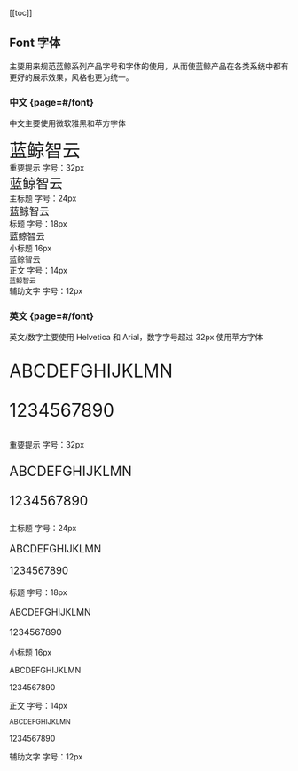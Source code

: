 [[toc]]

## Font 字体

主要用来规范蓝鲸系列产品字号和字体的使用，从而使蓝鲸产品在各类系统中都有更好的展示效果，风格也更为统一。

### 中文 {page=#/font}
中文主要使用微软雅黑和苹方字体

<div class="font-wrapper">
    <div class="font-item">
        <div class="main" style="font-size: 32px;">蓝鲸智云</div>
        <div class="info">
            <span>重要提示</span>
            <span>字号：32px</span>
        </div>
    </div>
    <div class="font-item">
        <div class="main" style="font-size: 24px;">蓝鲸智云</div>
        <div class="info">
            <span>主标题</span>
            <span>字号：24px</span>
        </div>
    </div>
    <div class="font-item">
        <div class="main" style="font-size: 18px;">蓝鲸智云</div>
        <div class="info">
            <span>标题</span>
            <span>字号：18px</span>
        </div>
    </div>
    <div class="font-item">
        <div class="main" style="font-size: 16px;">蓝鲸智云</div>
        <div class="info">
            <span>小标题</span>
            <span>16px</span>
        </div>
    </div>
    <div class="font-item">
        <div class="main" style="font-size: 14px;">蓝鲸智云</div>
        <div class="info">
            <span>正文</span>
            <span>字号：14px</span>
        </div>
    </div>
    <div class="font-item">
        <div class="main" style="font-size: 12px;">蓝鲸智云</div>
        <div class="info">
            <span>辅助文字</span>
            <span>字号：12px</span>
        </div>
    </div>
</div>

### 英文 {page=#/font}
英文/数字主要使用 Helvetica 和 Arial，数字字号超过 32px 使用苹方字体

<div class="font-wrapper">
    <div class="font-item">
        <div class="main">
            <div class="f32">
                <p style="font-size: 32px;">ABCDEFGHIJKLMN</p>
                <p style="font-size: 32px;">1234567890</p>
            </div>
        </div>
        <div class="info">
            <span>重要提示</span>
            <span>字号：32px</span>
        </div>
    </div>
    <div class="font-item">
        <div class="main">
            <div class="f24">
                <p style="font-size: 24px;">ABCDEFGHIJKLMN</p>
                <p style="font-size: 24px;">1234567890</p>
            </div>
        </div>
        <div class="info">
            <span>主标题</span>
            <span>字号：24px</span>
        </div>
    </div>
    <div class="font-item">
        <div class="main">
            <div class="f18">
                <p style="font-size: 18px;">ABCDEFGHIJKLMN</p>
                <p style="font-size: 18px;">1234567890</p>
            </div>
        </div>
        <div class="info">
            <span>标题</span>
            <span>字号：18px</span>
        </div>
    </div>
    <div class="font-item">
        <div class="main">
            <div class="f16">
                <p style="font-size: 16px;">ABCDEFGHIJKLMN</p>
                <p style="font-size: 16px;">1234567890</p>
            </div>
        </div>
        <div class="info">
            <span>小标题</span>
            <span>16px</span>
        </div>
    </div>
    <div class="font-item">
        <div class="main">
            <div class="f14">
                <p style="font-size: 14px;">ABCDEFGHIJKLMN</p>
                <p style="font-size: 14px;">1234567890</p>
            </div>
        </div>
        <div class="info">
            <span>正文</span>
            <span>字号：14px</span>
        </div>
    </div>
    <div class="font-item">
        <div class="main">
            <div class="f12">
                <p style="font-size: 12px;">ABCDEFGHIJKLMN</p>
                <p style="font-size: 14px;">1234567890</p>
            </div>
        </div>
        <div class="info">
            <span>辅助文字</span>
            <span>字号：12px</span>
        </div>
    </div>
</div>
